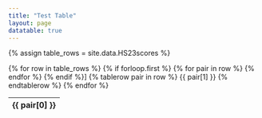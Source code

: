 ```yaml
---
title: "Test Table"
layout: page
datatable: true
---
```


 {% assign table_rows = site.data.HS23scores %}

  <table id="myTable" class="display">
      {% for row in table_rows %}
          {% if forloop.first %}
              <thead>
              <tr>
                  {% for pair in row %}
                      <th>
                          {{ pair[0] }}
                      </th>
                  {% endfor %}
              </tr>
              </thead>
          {% endif %}]
          {% tablerow pair in row %}
              {{ pair[1] }}
          {% endtablerow %}
      {% endfor %}
  </table>